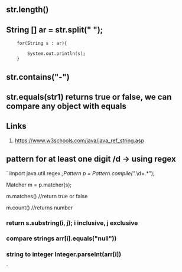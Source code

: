 ## str.length()
##  String [] ar = str.split(" ");

        for(String s : ar){
            
            System.out.println(s);
        }
        
 ## str.contains("-") 
 ## str.equals(str1) returns true or false, we can compare any object with equals
 
 ## Links 
 1. https://www.w3schools.com/java/java_ref_string.asp

## pattern for at least one digit /d -> using regex
  `
   import java.util.regex.*;Pattern p = Pattern.compile(".*\\d+.*");
   
   Matcher m = p.matcher(s);
   
   m.matches() //return true or false
   
   m.count()  //returns number

### return s.substring(i, j);   i inclusive, j exclusive
### compare strings arr[i].equals("null"))
### string to integer Integer.parseInt(arr[i])
  `
